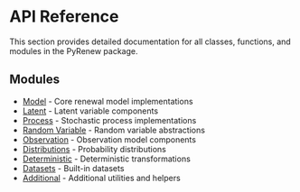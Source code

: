 # API Reference

This section provides detailed documentation for all classes, functions, and modules in the PyRenew package.

## Modules

- [Model](model.md) - Core renewal model implementations
- [Latent](latent.md) - Latent variable components
- [Process](process.md) - Stochastic process implementations
- [Random Variable](randomvariable.md) - Random variable abstractions
- [Observation](observation.md) - Observation model components
- [Distributions](distributions.md) - Probability distributions
- [Deterministic](deterministic.md) - Deterministic transformations
- [Datasets](datasets.md) - Built-in datasets
- [Additional](additional.md) - Additional utilities and helpers

